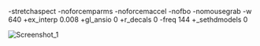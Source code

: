 -stretchaspect -noforcemparms -noforcemaccel -nofbo -nomousegrab -w 640 +ex_interp 0.008 +gl_ansio 0 +r_decals 0 -freq 144 +_sethdmodels 0

![Screenshot_1](https://github.com/user-attachments/assets/ad55f0e7-6837-488e-8c7d-a5c821ace5fe)
